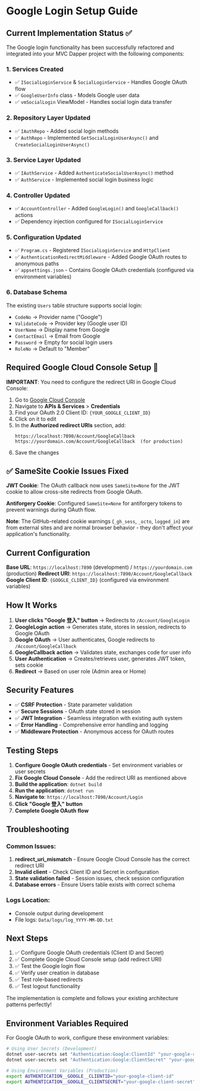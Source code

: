 # Google Login Setup Guide

## Current Implementation Status ✅

The Google login functionality has been successfully refactored and integrated into your MVC Dapper project with the following components:

### 1. **Services Created**
- ✅ `ISocialLoginService` & `SocialLoginService` - Handles Google OAuth flow
- ✅ `GoogleUserInfo` class - Models Google user data
- ✅ `vmSocialLogin` ViewModel - Handles social login data transfer

### 2. **Repository Layer Updated**
- ✅ `IAuthRepo` - Added social login methods
- ✅ `AuthRepo` - Implemented `GetSocialLoginUserAsync()` and `CreateSocialLoginUserAsync()`

### 3. **Service Layer Updated**
- ✅ `IAuthService` - Added `AuthenticateSocialUserAsync()` method
- ✅ `AuthService` - Implemented social login business logic

### 4. **Controller Updated**
- ✅ `AccountController` - Added `GoogleLogin()` and `GoogleCallback()` actions
- ✅ Dependency injection configured for `ISocialLoginService`

### 5. **Configuration Updated**
- ✅ `Program.cs` - Registered `ISocialLoginService` and `HttpClient`
- ✅ `AuthenticationRedirectMiddleware` - Added Google OAuth routes to anonymous paths
- ✅ `appsettings.json` - Contains Google OAuth credentials (configured via environment variables)

### 6. **Database Schema**
The existing `Users` table structure supports social login:
- `CodeNo` → Provider name ("Google")
- `ValidateCode` → Provider key (Google user ID)
- `UserName` → Display name from Google
- `ContactEmail` → Email from Google
- `Password` → Empty for social login users
- `RoleNo` → Default to "Member"

## Required Google Cloud Console Setup 🔧

**IMPORTANT**: You need to configure the redirect URI in Google Cloud Console:

1. Go to [Google Cloud Console](https://console.cloud.google.com/)
2. Navigate to **APIs & Services** > **Credentials**
3. Find your OAuth 2.0 Client ID: `{YOUR_GOOGLE_CLIENT_ID}`
4. Click on it to edit
5. In the **Authorized redirect URIs** section, add:
   ```
   https://localhost:7890/Account/GoogleCallback
   https://yourdomain.com/Account/GoogleCallback  (for production)
   ```
6. Save the changes

## ✅ SameSite Cookie Issues Fixed

**JWT Cookie**: The OAuth callback now uses `SameSite=None` for the JWT cookie to allow cross-site redirects from Google OAuth.

**Antiforgery Cookie**: Configured `SameSite=None` for antiforgery tokens to prevent warnings during OAuth flow.

**Note**: The GitHub-related cookie warnings (`_gh_sess`, `_octo`, `logged_in`) are from external sites and are normal browser behavior - they don't affect your application's functionality.

## Current Configuration

**Base URL**: `https://localhost:7890` (development) / `https://yourdomain.com` (production)
**Redirect URI**: `https://localhost:7890/Account/GoogleCallback`
**Google Client ID**: `{GOOGLE_CLIENT_ID}` (configured via environment variables)

## How It Works

1. **User clicks "Google 登入" button** → Redirects to `/Account/GoogleLogin`
2. **GoogleLogin action** → Generates state, stores in session, redirects to Google OAuth
3. **Google OAuth** → User authenticates, Google redirects to `/Account/GoogleCallback`
4. **GoogleCallback action** → Validates state, exchanges code for user info
5. **User Authentication** → Creates/retrieves user, generates JWT token, sets cookie
6. **Redirect** → Based on user role (Admin area or Home)

## Security Features

- ✅ **CSRF Protection** - State parameter validation
- ✅ **Secure Sessions** - OAuth state stored in session
- ✅ **JWT Integration** - Seamless integration with existing auth system
- ✅ **Error Handling** - Comprehensive error handling and logging
- ✅ **Middleware Protection** - Anonymous access for OAuth routes

## Testing Steps

1. **Configure Google OAuth credentials** - Set environment variables or user secrets
2. **Fix Google Cloud Console** - Add the redirect URI as mentioned above
3. **Build the application**: `dotnet build`
4. **Run the application**: `dotnet run`
5. **Navigate to**: `https://localhost:7890/Account/Login`
6. **Click "Google 登入" button**
7. **Complete Google OAuth flow**

## Troubleshooting

### Common Issues:
1. **redirect_uri_mismatch** - Ensure Google Cloud Console has the correct redirect URI
2. **Invalid client** - Check Client ID and Secret in configuration
3. **State validation failed** - Session issues, check session configuration
4. **Database errors** - Ensure Users table exists with correct schema

### Logs Location:
- Console output during development
- File logs: `Data/logs/log_YYYY-MM-DD.txt`

## Next Steps

1. ✅ Configure Google OAuth credentials (Client ID and Secret)
2. ✅ Complete Google Cloud Console setup (add redirect URI)
3. ✅ Test the Google login flow
4. ✅ Verify user creation in database
5. ✅ Test role-based redirects
6. ✅ Test logout functionality

The implementation is complete and follows your existing architecture patterns perfectly!

## Environment Variables Required

For Google OAuth to work, configure these environment variables:

```bash
# Using User Secrets (Development)
dotnet user-secrets set "Authentication:Google:ClientId" "your-google-client-id"
dotnet user-secrets set "Authentication:Google:ClientSecret" "your-google-client-secret"

# Using Environment Variables (Production)
export AUTHENTICATION__GOOGLE__CLIENTID="your-google-client-id"
export AUTHENTICATION__GOOGLE__CLIENTSECRET="your-google-client-secret"
